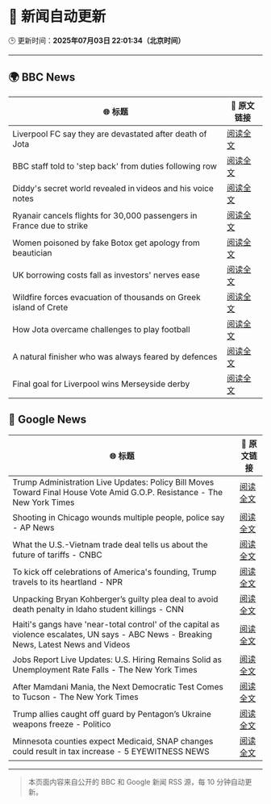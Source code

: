 # 🧠 新闻自动更新

🕒 更新时间：**2025年07月03日 22:01:34（北京时间）**

---

## 🌍 BBC News

| 🌐 标题 | 🔗 原文链接 |
|--------|-------------|
| Liverpool FC say they are devastated after death of Jota | [阅读全文](https://www.bbc.com/sport/football/articles/cx2kx7w7m34o) |
| BBC staff told to 'step back' from duties following row | [阅读全文](https://www.bbc.com/news/articles/czjkmlj1348o) |
| Diddy's secret world revealed in videos and his voice notes | [阅读全文](https://www.bbc.com/news/articles/c628r6q0n4vo) |
| Ryanair cancels flights for 30,000 passengers in France due to strike | [阅读全文](https://www.bbc.com/news/articles/cz9k37xxdkxo) |
| Women poisoned by fake Botox get apology from beautician | [阅读全文](https://www.bbc.com/news/articles/c89eey7jjeno) |
| UK borrowing costs fall as investors' nerves ease | [阅读全文](https://www.bbc.com/news/articles/ce3nj7yw2wvo) |
| Wildfire forces evacuation of thousands on Greek island of Crete | [阅读全文](https://www.bbc.com/news/articles/cd0vdkry307o) |
| How Jota overcame challenges to play football | [阅读全文](https://www.bbc.com/sport/football/videos/czeyrzeg0k3o) |
| A natural finisher who was always feared by defences | [阅读全文](https://www.bbc.com/sport/football/articles/cm2lkgmg5p7o) |
| Final goal for Liverpool wins Merseyside derby | [阅读全文](https://www.bbc.com/sport/football/videos/c0ep93v13l3o) |

## 📰 Google News

| 🌐 标题 | 🔗 原文链接 |
|--------|-------------|
| Trump Administration Live Updates: Policy Bill Moves Toward Final House Vote Amid G.O.P. Resistance - The New York Times | [阅读全文](https://news.google.com/rss/articles/CBMic0FVX3lxTE1tOE85OWotVTV2ckFxb0lDWHZrb2ZlcURCeFJtaUlBOWJoNlZySnRHY0ZOT3M2WlhLaGhuay1WejN6aTN0dS1XNDVxTGQtUzRsOHdUTHNlYWc1ZUVkMTRWLUZ0RDJaand4WjJrNzJ0MXBVVk0?oc=5) |
| Shooting in Chicago wounds multiple people, police say - AP News | [阅读全文](https://news.google.com/rss/articles/CBMiggFBVV95cUxQeU41WUpxQXBvRWsxOVotNmNwU0tFVFdRaE9EdEZiU01iaXgzZTl4T29DZjdVT1kxZmRFZmtQSTBMbGUxVmJtZDJCV0d1RXl6SExYSG5YQ25sZ1ZMLV95MEhRaVZoTDBTSHBwaUFaaWI3WXVURmF3SzFUb29Kd01SeDFR?oc=5) |
| What the U.S.-Vietnam trade deal tells us about the future of tariffs - CNBC | [阅读全文](https://news.google.com/rss/articles/CBMipwFBVV95cUxNQlpwY1FCSUp1OXBZcTU4Z0RJRXRDTU1jc1JwWnFFN0N2SEdtNjJDWW1NMkNrS0VFUWcwM1RHdHp4RzV5S2NxYnBta2pLSlRJVlNtRUtMaFdoRUJOeTB6LTJrTnZUQXhFdGltdG9PdTV0ekR5ZFFFY1o1S2F4NDRpMm9YVXRGbS1uWnNMZHItek5lUXVGWm5TYjJVZVcxWmJCdFpiZ2lGVdIBrAFBVV95cUxPdFFMRmhWZm5nSW1kU0hwVkFSbnVLelUwcHBHVHdqRGxYSkl4ZzlIMjZYZFhzWXdEQ1pFYU9Ya0RqLXZJaXVKVUpxdnBfcHJ0clBqUmp3UDdvY0xnWXdHYlYyZUNCUzhQam90WG1FbDd6c3NSS1kxMjFiWWVpRVctZ1pEYk1RMWNpblhrdlpwRDh2bmdlcGJ0eUtneDAxVjgtZnJ4OERpWE5uZGRh?oc=5) |
| To kick off celebrations of America's founding, Trump travels to its heartland - NPR | [阅读全文](https://news.google.com/rss/articles/CBMihwFBVV95cUxOTmMwZV9EbzdjS0pWdGNsb2EzRncxNUl3UTlNUklvOWVjMWFXdDF1YkNQLVdwUUw1TTYtQkRYN1gwUmlESmViSVZhaXlpbkIyOGR6RE5JMUNLYnphNWdfLUszTjhhR2JWQllVYjg4VGJfUklSWWVNMzBEa29TUVBpcUswTGNya0k?oc=5) |
| Unpacking Bryan Kohberger’s guilty plea deal to avoid death penalty in Idaho student killings - CNN | [阅读全文](https://news.google.com/rss/articles/CBMigwFBVV95cUxNMTZNQ2JPRU1Dd09Zd3h4bVNLakNxelFtdy1zSmZiZEg5ek5WTi1pZlZ2UzRDNHVoWnN2OGlWYkhpSV9qazRFYU5EdHdnY21SMGx6a0NNRUFuc19lQjhCQ1g0RUppMktrbGVod0ZISlFYMWVHOWl1RFptMGhNRl9HT1JMY9IBiAFBVV95cUxNNmI0dUxWYnYxZ1ZnNWxmS1JTeGpGanpmVnVJbFlqOEp4Q2lmZjVBWHlYZ0ZnS1hhVFBBMV9BZFlVTEZQNXhadVo5X3NJMUdpdnBIeUp2cTFBaVY4cVltcVFjeTZfZ1VCWDNaczZ5M01FcWNmVzZ4SnZTNW12Q1hOc1lLZXNkTEt1?oc=5) |
| Haiti's gangs have 'near-total control' of the capital as violence escalates, UN says - ABC News - Breaking News, Latest News and Videos | [阅读全文](https://news.google.com/rss/articles/CBMioAFBVV95cUxQb2lscFRna3hJLXpUUjJ1RFo0TmdUMHlnZ05sU3pjc0dFZVBNLWtzRndlSkdWYks4WFEtZzlxRDJHaWFzNkN2eEN5OFJDU1BFUVB1bXgzTUMybGtrRmZTMDNuclM0b1F5cXp5bUp3WG9lSmpFSlJnMk05OXB3NndaUU5oQVd3azZST0JLYy1lZjRZS1Q5cG1CUlNvbThZN3k10gGmAUFVX3lxTE44T2o1YVFqMlVpbGN1VzlGWl8tYktsb1htWUlFbHFDbUExWGRBN21TVUQ2SjdqM1VuMml1TWtfVzBoMGdqbnZPNFdFNWE3UjdqcERjc1ZOUzB3emhsTEc4VTZQYUNrV3ZKWFY0WFZHazUyRUZ2Z3ZBZzRoT1FLeWRkTmM2YXlTbmRaX0RNUk92dkZfaEdhTGZFVkdSMEE0azJERU5hUkE?oc=5) |
| Jobs Report Live Updates: U.S. Hiring Remains Solid as Unemployment Rate Falls - The New York Times | [阅读全文](https://news.google.com/rss/articles/CBMifkFVX3lxTE1WcVd1SmFzVkpua3JCTmo2SDUtYnlxVXZZMEF0NkExdmZheDhCY2JsOXVFQzNaeFlNeDlERXdtZGRvbGhhSXRmX2JwclZndzJQSTlPNlZNN1NsV1F5NzluOHdjTFJsM2hJYlVXM0ZHaG01YnNEZzlfQl9idW9jZw?oc=5) |
| After Mamdani Mania, the Next Democratic Test Comes to Tucson - The New York Times | [阅读全文](https://news.google.com/rss/articles/CBMidkFVX3lxTFBZTDFnbzZZWjFqa1BMRGRWTlFvNEZCU2w2ZTh0V21Ja21oMWtFNElEYWVfdUhKM0tadmVnUDhVMDFXa09qZXFpWWFaUkVyODlEMmxjWVMyWkRZbWFIM3JKdHllUEpYUFRDR3JJSkV1d3dVTl85TXc?oc=5) |
| Trump allies caught off guard by Pentagon’s Ukraine weapons freeze - Politico | [阅读全文](https://news.google.com/rss/articles/CBMikAFBVV95cUxNRUVzUXVEdTE4RHJMNUJzYmhPUXBCeXBoRWZINGd1bTBxVkJORlJobWxPaFZld2hVR0x5WmEtRXBmSmN6Y215NWxUcUZFZTlTM01NNHpwSm02dFczNHV3OWJPNE9PYS15SG0tS2RIbUdyWERCMERGSXhQcjY3UmxWU0hLQWN2cnI4RDJOa2dMcTE?oc=5) |
| Minnesota counties expect Medicaid, SNAP changes could result in tax increase - 5 EYEWITNESS NEWS | [阅读全文](https://news.google.com/rss/articles/CBMiswFBVV95cUxNekJRcElUdnVUVGpST2l5YzU4U1kzeFpYNV9QNjhNNVdOa1Bkc3M5WUdQWm1DWWpEX1Y5RUZuVWlQT2ZjQVZHVkJ6SEtrNDJaUWtuYkd2MW94aG55TFhuaVRuU1pCOW9iZGFkR05PUHZKRV9OaWdteDNydXd1ZEZwTjFXbU02OE1DbDBlemhtZTVEMXFiNlJTb2kwU2hXUEFGbkJCTkkwdF8wLTJydE1sbkVkVQ?oc=5) |

---
> 本页面内容来自公开的 BBC 和 Google 新闻 RSS 源，每 10 分钟自动更新。